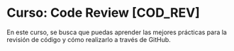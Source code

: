# Curso: Code Review [COD_REV]

En este curso, se busca que puedas aprender las mejores prácticas para la revisión de código y cómo realizarlo a través de GitHub.
